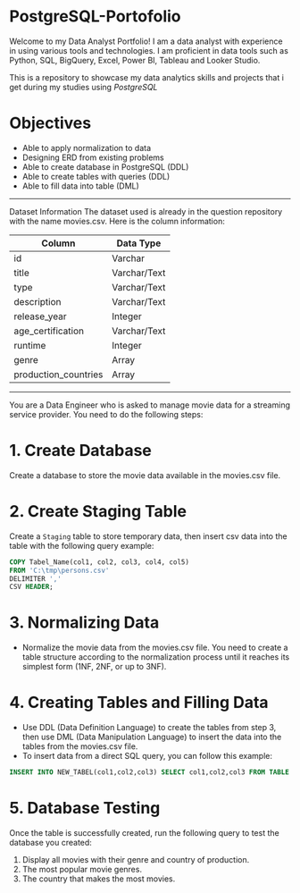 # PostgreSQL-Portofolio

Welcome to my Data Analyst Portfolio! I am a data analyst with experience in using various tools and technologies. I am proficient in data tools such as Python, SQL, BigQuery, Excel, Power BI, Tableau and Looker Studio. 

This is a repository to showcase my data analytics skills and projects that i get during my studies using *PostgreSQL*

# Objectives
- Able to apply normalization to data
- Designing ERD from existing problems
- Able to create database in PostgreSQL (DDL)
- Able to create tables with queries (DDL)
- Able to fill data into table (DML)

---

Dataset Information
The dataset used is already in the question repository with the name movies.csv. Here is the column information:

|Column|Data Type|
|---|---|
|id|Varchar|
|title|Varchar/Text|
|type|Varchar/Text|
|description|Varchar/Text|
|release_year|Integer|
|age_certification|Varchar/Text|
|runtime|Integer|
|genre|Array|
|production_countries|Array|

---

You are a Data Engineer who is asked to manage movie data for a streaming service provider. You need to do the following steps:

# 1. Create Database
  Create a database to store the movie data available in the movies.csv file.
# 2. Create Staging Table
  Create a `Staging` table to store temporary data, then insert csv data into the table with the following query example:
  ```sql
COPY Tabel_Name(col1, col2, col3, col4, col5)
FROM 'C:\tmp\persons.csv'
DELIMITER ','
CSV HEADER;
```
# 3. Normalizing Data
- Normalize the movie data from the movies.csv file. You need to create a table structure according to the normalization process until it reaches its simplest form (1NF, 2NF, or up to 3NF).
# 4. Creating Tables and Filling Data
- Use DDL (Data Definition Language) to create the tables from step 3, then use DML (Data Manipulation Language) to insert the data into the tables from the movies.csv file.
- To insert data from a direct SQL query, you can follow this example:
```sql
INSERT INTO NEW_TABEL(col1,col2,col3) SELECT col1,col2,col3 FROM TABLE
```
# 5. Database Testing
Once the table is successfully created, run the following query to test the database you created:

1. Display all movies with their genre and country of production.
2. The most popular movie genres.
3. The country that makes the most movies.
